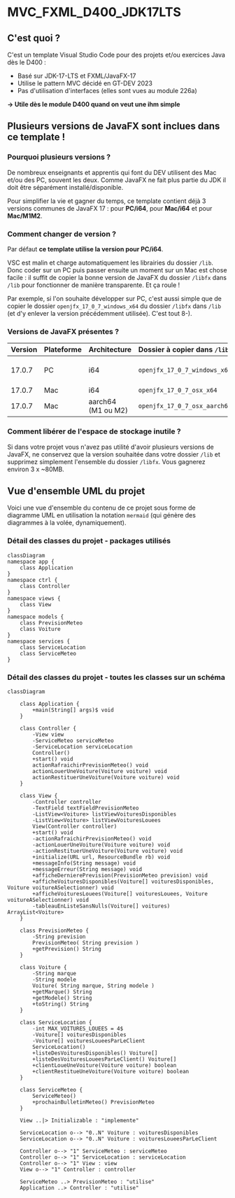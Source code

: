 # MVC_FXML_D400_JDK17LTS
## C'est quoi ?
C'est un template Visual Studio Code pour des projets et/ou exercices Java dès le D400 :
- Basé sur JDK-17-LTS et FXML/JavaFX-17
- Utilise le pattern MVC décidé en GT-DEV 2023
- Pas d'utilisation d'interfaces (elles sont vues au module 226a)

**-> Utile dès le module D400 quand on veut une ihm simple**
## Plusieurs versions de JavaFX sont inclues dans ce template !
### Pourquoi plusieurs versions ?
De nombreux enseignants et apprentis qui font du DEV utilisent des Mac et/ou des PC, souvent les deux. Comme JavaFX ne fait plus partie du JDK il doit être séparément installé/disponible.

Pour simplifier la vie et gagner du temps, ce template contient déjà 3 versions communes de JavaFX 17 : pour **PC/i64**, pour **Mac/i64** et pour **Mac/M1M2**.

### Comment changer de version ?
Par défaut **ce template utilise la version pour PC/i64**.

VSC est malin et charge automatiquement les librairies du dossier `/lib`. Donc coder sur un PC puis passer ensuite un moment sur un Mac est chose facile : il suffit de copier la bonne version de JavaFX du dossier `/libfx` dans `/lib` pour fonctionner de manière transparente. Et ça roule !

Par exemple, si l'on souhaite développer sur PC, c'est aussi simple que de copier le dossier `openjfx_17_0_7_windows_x64` du dossier `/libfx` dans `/lib` (et d'y enlever la version précédemment utilisée). C'est tout 8-).

### Versions de JavaFX présentes ?
| Version | Plateforme | Architecture | Dossier à copier dans `/lib` | Commentaires |
| :---- | :---- | :---- | :---- | :---- |
| 17.0.7 | PC | i64 | `openjfx_17_0_7_windows_x64` | Déjà présent dans `/lib` par défaut |
| 17.0.7 | Mac | i64 | `openjfx_17_0_7_osx_x64` | |
| 17.0.7 | Mac | aarch64 (M1 ou M2) | `openjfx_17_0_7_osx_aarch64` | |

### Comment libérer de l'espace de stockage inutile ?
Si dans votre projet vous n'avez pas utilité d'avoir plusieurs versions de JavaFX, ne conservez que la version souhaitée dans votre dossier `/lib` et supprimez simplement l'ensemble du dossier `/libfx`. Vous gagnerez environ 3 x ~80MB.

## Vue d'ensemble UML du projet
Voici une vue d'ensemble du contenu de ce projet sous forme de diagramme UML en utilisation la notation `mermaid` (qui génère des diagrammes à la volée, dynamiquement).

### Détail des classes du projet - packages utilisés

```mermaid
classDiagram
namespace app {
    class Application
}
namespace ctrl {
    class Controller
}
namespace views {
    class View
}
namespace models {
    class PrevisionMeteo
    class Voiture
}
namespace services {
    class ServiceLocation
    class ServiceMeteo
}
```
### Détail des classes du projet - toutes les classes sur un schéma
```mermaid
classDiagram

    class Application {
        +main(String[] args)$ void
    }

    class Controller {
        -View view
        -ServiceMeteo serviceMeteo
        -ServiceLocation serviceLocation
        Controller()
        +start() void
        actionRafraichirPrevisionMeteo() void
        actionLouerUneVoiture(Voiture voiture) void
        actionRestituerUneVoiture(Voiture voiture) void
    }

    class View {
        -Controller controller
        -TextField textFieldPrevisionMeteo
        -ListView<Voiture> listViewVoituresDisponibles
        -ListView<Voiture> listViewVoituresLouees
        View(Controller controller)
        +start() void
        -actionRafraichirPrevisionMeteo() void
        -actionLouerUneVoiture(Voiture voiture) void
        -actionRestituerUneVoiture(Voiture voiture) void
        +initialize(URL url, ResourceBundle rb) void
        +messageInfo(String message) void
        +messageErreur(String message) void
        +afficheDernierePrevision(PrevisionMeteo prevision) void
        +afficheVoituresDisponibles(Voiture[] voituresDisponibles, Voiture voitureASelectionner) void
        +afficheVoituresLouees(Voiture[] voituresLouees, Voiture voitureASelectionner) void
        -tableauEnListeSansNulls(Voiture[] voitures) ArrayList<Voiture>
    }

    class PrevisionMeteo {
        -String prevision
        PrevisionMeteo( String prevision )
        +getPrevision() String
    }

    class Voiture {
        -String marque
        -String modele
        Voiture( String marque, String modele )
        +getMarque() String
        +getModele() String
        +toString() String
    }

    class ServiceLocation {
        -int MAX_VOITURES_LOUEES = 4$
        -Voiture[] voituresDisponibles
        -Voiture[] voituresLoueesParLeClient
        ServiceLocation()
        +listeDesVoituresDisponibles() Voiture[]
        +listeDesVoituresLoueesParLeClient() Voiture[]
        +clientLoueUneVoiture(Voiture voiture) boolean
        +clientRestitueUneVoiture(Voiture voiture) boolean
    }

    class ServiceMeteo {
        ServiceMeteo()
        +prochainBulletinMeteo() PrevisionMeteo
    }

    View ..|> Initializable : "implemente"
    
    ServiceLocation o--> "0..N" Voiture : voituresDisponibles
    ServiceLocation o--> "0..N" Voiture : voituresLoueesParLeClient

    Controller o--> "1" ServiceMeteo : serviceMeteo
    Controller o--> "1" ServiceLocation : serviceLocation
    Controller o--> "1" View : view
    View o--> "1" Controller : controller

    ServiceMeteo ..> PrevisionMeteo : "utilise"
    Application ..> Controller : "utilise"


```
